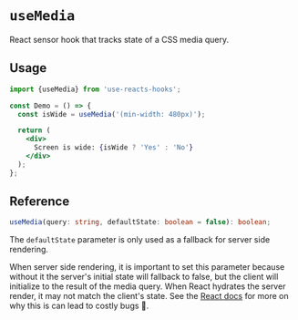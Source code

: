 # `useMedia`

React sensor hook that tracks state of a CSS media query.

## Usage

```jsx
import {useMedia} from 'use-reacts-hooks';

const Demo = () => {
  const isWide = useMedia('(min-width: 480px)');

  return (
    <div>
      Screen is wide: {isWide ? 'Yes' : 'No'}
    </div>
  );
};
```

## Reference

```ts
useMedia(query: string, defaultState: boolean = false): boolean;
```

The `defaultState` parameter is only used as a fallback for server side rendering.

When server side rendering, it is important to set this parameter because without it the server's initial state will fallback to false, but the client will initialize to the result of the media query. When React hydrates the server render, it may not match the client's state. See the [React docs](https://reactjs.org/docs/react-dom.html#hydrate) for more on why this is can lead to costly bugs 🐛.
